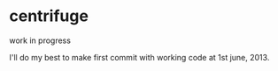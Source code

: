 centrifuge
==========

work in progress

I'll do my best to make first commit with working code at 1st june, 2013.
